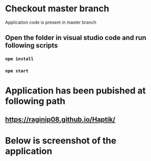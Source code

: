 # Checkout master branch
Application code is present in master branch

## Open the folder in visual studio code and run following scripts

### `npm install`

### `npm start`

# Application has been pubished at following path
## https://raginip08.github.io/Haptik/

# Below is screenshot of the application

